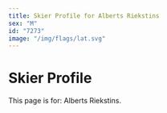 ```yaml
---
title: Skier Profile for Alberts Riekstins
sex: "M"
id: "7273"
image: "/img/flags/lat.svg" 
---
```


# Skier Profile

This page is for: Alberts Riekstins.
    